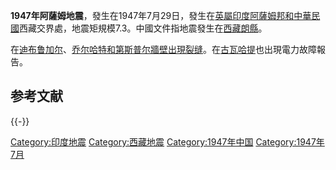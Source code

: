 **1947年阿薩姆地震**，發生在1947年7月29日，發生在[英屬印度](https://zh.wikipedia.org/wiki/英屬印度 "wikilink")[阿薩姆邦和](https://zh.wikipedia.org/wiki/阿薩姆邦 "wikilink")[中華民國](../Page/中華民國.md "wikilink")西藏交界處，地震矩規模7.3。中國文件指地震發生在[西藏](https://zh.wikipedia.org/wiki/西藏 "wikilink")[朗縣](https://zh.wikipedia.org/wiki/朗縣 "wikilink")。

在[迪布鲁加尔](https://zh.wikipedia.org/wiki/迪布鲁加尔 "wikilink")、[乔尔哈特和第斯普尔牆壁出現裂缝](https://zh.wikipedia.org/wiki/乔尔哈特 "wikilink")。在[古瓦哈提](../Page/古瓦哈提.md "wikilink")也出現電力故障報告。

## 参考文献

{{-}}

[Category:印度地震](https://zh.wikipedia.org/wiki/Category:印度地震 "wikilink")
[Category:西藏地震](https://zh.wikipedia.org/wiki/Category:西藏地震 "wikilink")
[Category:1947年中国](https://zh.wikipedia.org/wiki/Category:1947年中国 "wikilink")
[Category:1947年7月](https://zh.wikipedia.org/wiki/Category:1947年7月 "wikilink")